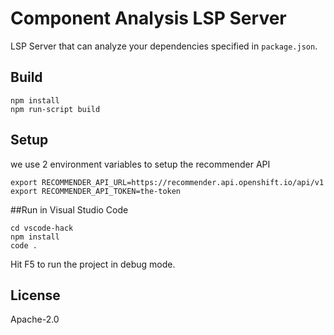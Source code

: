 # Component Analysis LSP Server

LSP Server that can analyze your dependencies specified in `package.json`.

## Build

```
npm install
npm run-script build
```

## Setup
we use 2 environment variables to setup the recommender API
```
export RECOMMENDER_API_URL=https://recommender.api.openshift.io/api/v1
export RECOMMENDER_API_TOKEN=the-token

```

##Run in Visual Studio Code
```
cd vscode-hack
npm install
code .
```

Hit F5 to run the project in debug mode.

## License

Apache-2.0
